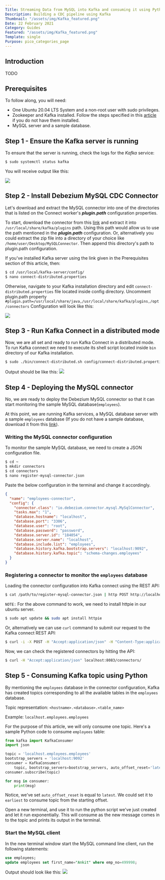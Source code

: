 ```yaml
---
Title: Streaming Data from MySQL into Kafka and consuming it using Python
Description: Building a CDC pipeline using Kafka
Thumbnail: "/assets/img/Kafka_featured.png"
Date: 22 February 2021
Category: Guides
Featured: "/assets/img/Kafka_featured.png"
Template: single
Purpose: pico_categories_page
---
```


## Introduction
TODO

## Prerequisites

To follow along, you will need:
- One Ubuntu 20.04 LTS System and a non-root user with sudo privileges.
- Zookeeper and Kafka installed. Follow the steps specified in this [article](https://otodiginet.com/software/how-to-install-apache-kafka-on-ubuntu-20-04-lts/) if you do not have them installed.
- MySQL server and a sample database.

## Step 1 - Ensure the Kafka server is running
To ensure that the server is running, check the logs for the *Kafka* service:
```sh
$ sudo systemctl status kafka
```
You will receive output like this:

[<img src="/assets/img/kafka-service.png" class="img-fluid"/>](/assets/img/kafka-service.png)

## Step 2 - Install Debezium MySQL CDC Connector
Let's download and extract the MySQL connector into one of the directories that is listed on the Connect worker's ***plugin.path*** configuration properties.

To start, download the connector from this [link](https://www.confluent.io/hub/debezium/debezium-connector-mysql) and extract it into `/usr/local/share/kafka/plugins` path. Using this path would allow us to use the path mentioned in the ***plugin.path*** configuration. 
Or, alternatively you could extract the zip file into a directory of your choice like `/home/user/Desktop/MySQLConnector`.
Then append this directory's path to plugin.path configuration.

If you've installed Kafka server using the link given in the Prerequisites section of this article, then:

```sh
$ cd /usr/local/kafka-server/config/
$ nano connect-distributed.properties
```
Otherwise, navigate to your Kafka installation directory and edit `connect-distributed.properties` file located inside config directory.
Uncomment plugin.path property
`#plugin.path=/usr/local/share/java,/usr/local/share/kafka/plugins,/opt/connectors`
Configuration will look like this:

[<img src="/assets/img/plugin_path_property.png" class="img-fluid"/>](/assets/img/plugin_path_property.png)

## Step 3 - Run Kafka Connect in a distributed mode
Now, we are all set and ready to run Kafka Connect in a distributed mode.
To run Kafka connect we need to execute its shell script located inside `bin` directory of our Kafka installation.
```sh
$ sudo ./bin/connect-distributed.sh config/connect-distributed.properties
```
Output should be like this:
[<img src="/assets/img/kafka_connect_output.png" class="img-fluid"/>](/assets/img/kafka_connect_output.png)

## Step 4 - Deploying the MySQL connector
No, we are ready to deploy the Debezium MySQL connector so that it can start monitoring the sample MySQL database(`employees`).

At this point, we are running Kafka services, a MySQL database server with a sample `employees` database (If you do not have a sample database, download it from this [link](https://github.com/datacharmer/test_db)).

### Writing the MySQL connector configuration

To monitor the sample MySQL database, we need to create a JSON configuration file.

```sh
$ cd ~
$ mkdir connectors
$ cd connectors
$ nano register-mysql-connector.json
```
Paste the below configuration in the terminal and change it accordingly.

```json
{
  "name": "employees-connector",  
  "config": {
    "connector.class": "io.debezium.connector.mysql.MySqlConnector",
    "tasks.max": "1",
    "database.hostname": "localhost",
    "database.port": "3306",
    "database.user": "root",
    "database.password": "password",
    "database.server.id": "184054",
    "database.server.name": "localhost", 
    "database.include.list": "employees", 
    "database.history.kafka.bootstrap.servers": "localhost:9092",  
    "database.history.kafka.topic": "schema-changes.employees"
  }
}
```

### Registering a connector to monitor the `employees` database

Loading the connector configuration into Kafka connect using the REST API:
```sh
$ cat /path/to/register-mysql-connector.json | http POST http://localhost:8083/connectors/
```
`NOTE:` For the above command to work, we need to install httpie in our ubuntu server.

```sh
$ sudo apt update && sudo apt install httpie
```

Or, alternatively we can use `curl` command to submit our request to the Kafka connect REST API:

```sh
$ curl -i -X POST -H "Accept:application/json" -H "Content-Type:application/json" localhost:8083/connectors/ -d '{ "name": "employees-connector", "config": { "connector.class": "io.debezium.connector.mysql.MySqlConnector", "tasks.max": "1", "database.hostname": "mysql", "database.port": "3306", "database.user": "root", "database.password": "password", "database.server.id": "184054", "database.server.name": "localhost", "database.include.list": "employees", "database.history.kafka.bootstrap.servers": "localhost:9092", "database.history.kafka.topic": "dbhistory.employees" } }'
```

Now, we can check the registered connectors by hitting the API:
```sh
$ curl -H "Accept:application/json" localhost:8083/connectors/
```

## Step 5 - Consuming Kafka topic using Python
By mentioning the `employees` database in the connector configuration, Kafka has created topics corresponding to all the available tables in the `employees` database.

Topic representation: `<hostname>.<database>.<table_name>`

Example: `localhost.employees.employees`

For the purpose of this article, we will only consume one topic. Here's a sample Python code to consume `employees` table:

```python
from kafka import KafkaConsumer
import json

topic = 'localhost.employees.employees'
bootstrap_servers = 'localhost:9092'
consumer = KafkaConsumer(
    topic, bootstrap_servers=bootstrap_servers, auto_offset_reset='latest')
consumer.subscribe(topic)

for msg in consumer:
    print(msg)
```
Notice, we've set `auto_offset_reset` is equal to `latest`. We could set it to `earliest` to consume topic from the starting offset.

Open a new terminal, and use it to run the python script we've just created and let it run exponentially. This will consume as the new message comes in to the topic and prints its output in the terminal.

### Start the MySQL client
In the new terminal window start the MySQL command line client, run the following statements:
```sql
use employees;
update employees set first_name="Ankit" where emp_no=499998;
```
Output should look like this:
[<img src="/assets/img/kafka_mysql_update.png" class="img-fluid"/>](/assets/img/kafka_mysql_update.png)


